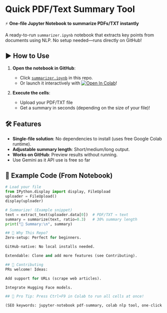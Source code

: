 # Quick PDF/Text Summary Tool  

⚡ **One-file Jupyter Notebook to summarize PDFs/TXT instantly**  

A ready-to-run `summarizer.ipynb` notebook that extracts key points from documents using NLP. No setup needed—runs directly on GitHub!  

## ▶️ How to Use  
1. **Open the notebook in GitHub**:  
   - Click [`summarizer.ipynb`](./summarizer.ipynb) in this repo.  
   - Or launch it interactively with [![Open In Colab](https://colab.research.google.com/assets/colab-badge.svg)](https://colab.research.google.com/github/rojberr/quick-pdf-summary-tool/blob/master/summarizer.ipynb)!  

2. **Execute the cells**:  
   - Upload your PDF/TXT file  
   - Get a summary in seconds (depending on the size of your file)!

## 🛠️ Features  
- **Single-file solution**: No dependencies to install (uses free Google Colab runtime).  
- **Adjustable summary length**: Short/medium/long output.  
- **Works on GitHub**: Preview results without running.  
- Use Gemini as it API use is free so far

## 📝 Example Code (From Notebook)  
```python
# Load your file
from IPython.display import display, FileUpload
uploader = FileUpload()
display(uploader)

# Summarize! (Example snippet)
text = extract_text(uploader.data[0])  # PDF/TXT → text
summary = summarize(text, ratio=0.3)   # 30% summary length
print("📌 Summary:\n", summary)

## 🌟 Why This Repo?
Zero-setup: Perfect for beginners.

GitHub-native: No local installs needed.

Extendable: Clone and add more features (see Contributing).

## 🤝 Contributing
PRs welcome! Ideas:

Add support for URLs (scrape web articles).

Integrate Hugging Face models.

## 📌 Pro Tip: Press Ctrl+F9 in Colab to run all cells at once!

(SEO keywords: jupyter-notebook pdf-summary, colab nlp tool, one-click summarizer)
